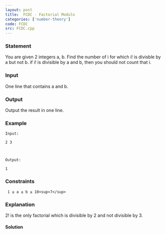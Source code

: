 ```yaml
---
layout: post
title:  FCDC - Factorial Modulo
categories: ['number-theory']
code: FCDC
src: FCDC.cpp
---
```


### **Statement**

You are given 2 integers a, b. Find the number of i for which i! is divisble
by a but not b. if i! is divisible by a and b, then you should not count that
i.

### Input

One line that contains a and b.

### Output

Output the result in one line.

### Example

    
    
    Input:
    2 3
    
    Output:
    1

### Constraints

    
    
     1 ≤ a ≤ b ≤ 10<sup>7</sup>

### Explanation

2! is the only factorial which is divisible by 2 and not divisible by 3.



#### **Solution**



